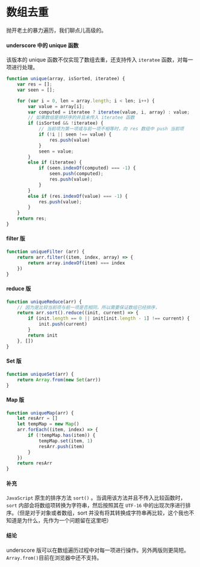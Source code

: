 # 数组去重

抛开老土的暴力遍历，我们聊点儿高级的。

#### underscore 中的 unique 函数

该版本的 unique 函数不仅实现了数组去重，还支持传入 `iteratee` 函数，对每一项进行处理。

```javascript
function unique(array, isSorted, iteratee) {
    var res = [];
    var seen = [];

    for (var i = 0, len = array.length; i < len; i++) {
        var value = array[i];
        var computed = iteratee ? iteratee(value, i, array) : value;
        // 如果数组是排好序的并且未传入 iteratee 函数
        if (isSorted && !iteratee) {
            // 当前项为第一项或与前一项不相等时，向 res 数组中 push 当前项
            if (!i || seen !== value) {
                res.push(value)
            }
            seen = value;
        }
        else if (iteratee) {
            if (seen.indexOf(computed) === -1) {
                seen.push(computed);
                res.push(value);
            }
        }
        else if (res.indexOf(value) === -1) {
            res.push(value);
        }        
    }
    return res;
}
```

#### filter 版

```javascript
function uniqueFilter (arr) {
    return arr.filter((item, index, array) => {
        return array.indexOf(item) === index
    })
}
```

#### reduce 版

```javascript
function uniqueReduce(arr) {
    // 因为是比较当前项与前一项是否相同，所以需要保证数组已经排序，
    return arr.sort().reduce((init, current) => {
        if (init.length == 0 || init[init.length - 1] !== current) {
            init.push(current)
        }
        return init
    }, [])
}
```



#### Set 版

```javascript
function uniqueSet(arr) {
    return Array.from(new Set(arr))
}
```

#### Map 版

```javascript
function uniqueMap(arr) {
    let resArr = []
    let tempMap = new Map()
    arr.forEach((item, index) => {
        if (!tempMap.has(item)) {
            tempMap.set(item, 1)
            resArr.push(item)
        }
    })
    return resArr
}
```



#### 补充

`JavaScript` 原生的排序方法 `sort()` 。当调用该方法并且不传入比较函数时，`sort` 内部会将数组项转换为字符串，然后按照其在 `UTF-16` 中的出现次序进行排序。（但是对于对象或者数组，sort 并没有将其转换成字符串再比较，这个我也不知道是为什么，先作为一个问题留在这里吧）

#### 结论

underscore 版可以在数组遍历过程中对每一项进行操作。另外两版则更简短。`Array.from()`目前在浏览器中还不支持。
